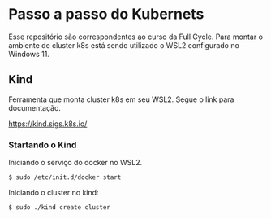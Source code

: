 # Passo a passo do Kubernets
Esse repositório são correspondentes ao curso da Full Cycle. Para montar o ambiente de cluster k8s está sendo utilizado o WSL2 configurado no Windows 11. 

## Kind
Ferramenta que monta cluster k8s em seu WSL2. Segue o link para documentação.

https://kind.sigs.k8s.io/

### Startando o Kind
Iniciando o serviço do docker no WSL2.

    $ sudo /etc/init.d/docker start 

Iniciando o cluster no kind:

    $ sudo ./kind create cluster

